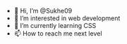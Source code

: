- 👋 Hi, I’m @Sukhe09
- 👀 I’m interested in web development
- 🌱 I’m currently learning CSS
- 📫 How to reach me next level

<!---
Sukhe09/Sukhe09 is a ✨ special ✨ repository because its `README.md` (this file) appears on your GitHub profile.
You can click the Preview link to take a look at your changes.
--->
